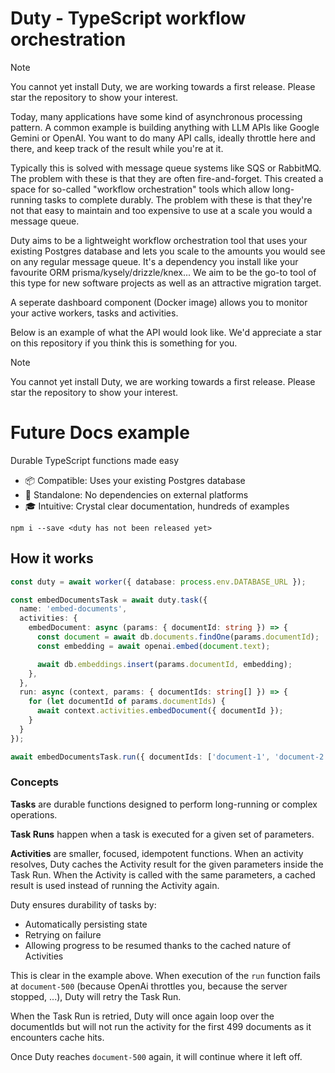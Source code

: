 # Duty - TypeScript workflow orchestration

> [!NOTE]  
> You cannot yet install Duty, we are working towards a first release. Please star the repository to show your interest.

Today, many applications have some kind of asynchronous processing pattern. 
A common example is building anything with LLM APIs like Google Gemini or OpenAI. You want to do many API calls, ideally throttle here and there, and keep track of the result while you're at it.

Typically this is solved with message queue systems like SQS or RabbitMQ.
The problem with these is that they are often fire-and-forget. This created a space for so-called "workflow orchestration" tools which allow long-running tasks to complete durably. 
The problem with these is that they're not that easy to maintain and too expensive to use at a scale you would a message queue. 

Duty aims to be a lightweight workflow orchestration tool that uses your existing Postgres database and lets you scale to the amounts you would see on any regular message queue. It's a dependency you install like your favourite ORM prisma/kysely/drizzle/knex... 
We aim to be the go-to tool of this type for new software projects as well as an attractive migration target. 

A seperate dashboard component (Docker image) allows you to monitor your active workers, tasks and activities.

Below is an example of what the API would look like. We'd appreciate a star on this repository if you think this is something for you.

> [!NOTE]  
> You cannot yet install Duty, we are working towards a first release. Please star the repository to show your interest.


# Future Docs example

Durable TypeScript functions made easy

- 📦 Compatible: Uses your existing Postgres database
- 🐺 Standalone: No dependencies on external platforms
- 🎓 Intuitive: Crystal clear documentation, hundreds of examples

```
npm i --save <duty has not been released yet>
```

## How it works 

```ts
const duty = await worker({ database: process.env.DATABASE_URL });

const embedDocumentsTask = await duty.task({
  name: 'embed-documents',
  activities: {
    embedDocument: async (params: { documentId: string }) => {
      const document = await db.documents.findOne(params.documentId);
      const embedding = await openai.embed(document.text);

      await db.embeddings.insert(params.documentId, embedding);
    },
  },
  run: async (context, params: { documentIds: string[] }) => {
    for (let documentId of params.documentIds) {
      await context.activities.embedDocument({ documentId });
    }
  }
});

await embedDocumentsTask.run({ documentIds: ['document-1', 'document-2', '...', 'document-9999999'] })

```

### Concepts

**Tasks** are durable functions designed to perform long-running or complex operations. 

**Task Runs** happen when a task is executed for a given set of parameters. 

**Activities** are smaller, focused, idempotent functions. When an activity resolves, Duty caches the Activity result for the given parameters inside the Task Run. When the Activity is called with the same parameters, a cached result is used instead of running the Activity again.

Duty ensures durability of tasks by:
- Automatically persisting state
- Retrying on failure
- Allowing progress to be resumed thanks to the cached nature of Activities

This is clear in the example above. When execution of the `run` function fails at `document-500` (because OpenAi throttles you, because the server stopped, ...), Duty will retry the Task Run. 

When the Task Run is retried, Duty will once again loop over the documentIds but will not run the activity for the first 499 documents as it encounters cache hits. 

Once Duty reaches `document-500` again, it will continue where it left off.


